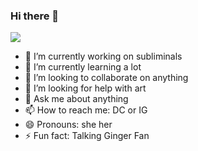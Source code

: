 ### Hi there 👋

![](https://github.com/zhayun3233/ginger.png)

- 🔭 I’m currently working on subliminals
- 🌱 I’m currently learning a lot
- 👯 I’m looking to collaborate on anything
- 🤔 I’m looking for help with art
- 💬 Ask me about anything
- 📫 How to reach me: DC or IG
- 😄 Pronouns: she her
- ⚡ Fun fact: Talking Ginger Fan

<!--
**zhayun3233/zhayun3233** is a ✨ _special_ ✨ repository because its `README.md` (this file) appears on your GitHub profile.

Here are some ideas to get you started:

- 🔭 I’m currently working on ...
- 🌱 I’m currently learning ...
- 👯 I’m looking to collaborate on ...
- 🤔 I’m looking for help with ...
- 💬 Ask me about ...
- 📫 How to reach me: ...
- 😄 Pronouns: ...
- ⚡ Fun fact: ...
-->
